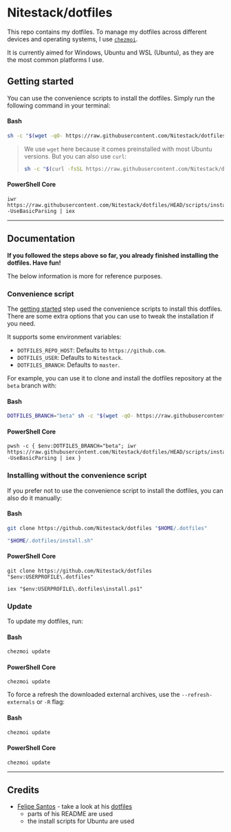 # Nitestack/dotfiles

This repo contains my dotfiles. To manage my dotfiles across different devices and operating systems, I use [`chezmoi`](https://chezmoi.io/).

It is currently aimed for Windows, Ubuntu and WSL (Ubuntu), as they are the most common platforms I use.

## Getting started

You can use the convenience scripts to install the dotfiles. Simply run the following command in your terminal:

#### Bash

```sh
sh -c "$(wget -qO- https://raw.githubusercontent.com/Nitestack/dotfiles/HEAD/scripts/install_dotfiles.sh)"
```

> We use `wget` here because it comes preinstalled with most Ubuntu versions. But you can also use `curl`:
>
> ```sh
> sh -c "$(curl -fsSL https://raw.githubusercontent.com/Nitestack/dotfiles/HEAD/scripts/install_dotfiles.sh)"
> ```

#### PowerShell Core

```pwsh
iwr https://raw.githubusercontent.com/Nitestack/dotfiles/HEAD/scripts/install_dotfiles.ps1 -UseBasicParsing | iex
```

---

## Documentation

**If you followed the steps above so far, you already finished installing the dotfiles. Have fun!**

The below information is more for reference purposes.

### Convenience script

The [getting started](#getting-started) step used the convenience scripts to install this dotfiles. There are some extra options that you can use to tweak the installation if you need.

It supports some environment variables:

- `DOTFILES_REPO_HOST`: Defaults to `https://github.com`.
- `DOTFILES_USER`: Defaults to `Nitestack`.
- `DOTFILES_BRANCH`: Defaults to `master`.

For example, you can use it to clone and install the dotfiles repository at the `beta` branch with:

#### Bash

```sh
DOTFILES_BRANCH="beta" sh -c "$(wget -qO- https://raw.githubusercontent.com/Nitestack/dotfiles/HEAD/scripts/install_dotfiles.sh)"
```

#### PowerShell Core

```pwsh
pwsh -c { $env:DOTFILES_BRANCH="beta"; iwr https://raw.githubusercontent.com/Nitestack/dotfiles/HEAD/scripts/install_dotfiles.ps1 -UseBasicParsing | iex }
```

### Installing without the convenience script

If you prefer not to use the convenience script to install the dotfiles, you can also do it manually:

#### Bash

```bash
git clone https://github.com/Nitestack/dotfiles "$HOME/.dotfiles"

"$HOME/.dotfiles/install.sh"
```

#### PowerShell Core

```pwsh
git clone https://github.com/Nitestack/dotfiles "$env:USERPROFILE\.dotfiles"

iex "$env:USERPROFILE\.dotfiles\install.ps1"
```

### Update

To update my dotfiles, run:

#### Bash

```bash
chezmoi update
```

#### PowerShell Core

```pwsh
chezmoi update
```

To force a refresh the downloaded external archives, use the `--refresh-externals` or `-R` flag:

#### Bash

```bash
chezmoi update
```

#### PowerShell Core

```pwsh
chezmoi update
```

---

## Credits

- [Felipe Santos](https://github.com/felipecrs) - take a look at his [dotfiles](https://github.com/felipecrs/dotfiles)
  - parts of his README are used
  - the install scripts for Ubuntu are used

